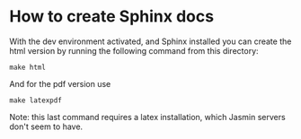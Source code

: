 # How to create Sphinx docs


With the dev environment activated, and Sphinx installed you can create the html version by running the following command from this directory:

```
make html
```

And for the pdf version use

```
make latexpdf
```

Note: this last command requires a latex installation, which Jasmin servers don't seem to have.
